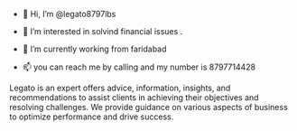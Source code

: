- 👋 Hi, I’m @legato8797lbs
- 👀 I’m interested in solvind financial issues .
- 🌱 I’m currently working from faridabad

- 📫 you can reach me by calling and my number is 8797714428

 Legato is an expert offers advice, information, insights, and recommendations to assist clients in achieving their objectives and resolving challenges. We provide guidance on various aspects of business to optimize performance and drive success.
